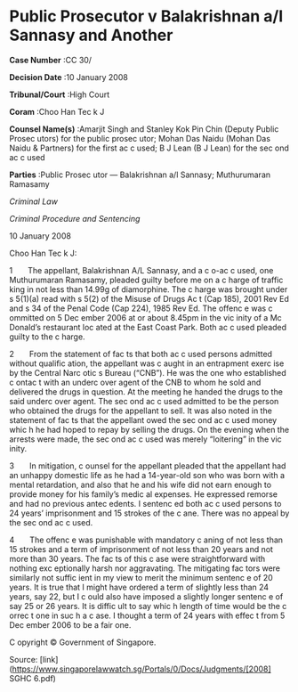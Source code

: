 # Public Prosecutor v Balakrishnan a/l Sannasy and Another 



**Case Number** :CC 30/ 

**Decision Date** :10 January 2008 

**Tribunal/Court** :High Court 

**Coram** :Choo Han Tec k J 

**Counsel Name(s)** :Amarjit Singh and Stanley Kok Pin Chin (Deputy Public Prosec utors) for the public prosec utor; Mohan Das Naidu (Mohan Das Naidu & Partners) for the first ac c used; B J Lean (B J Lean) for the sec ond ac c used 

**Parties** :Public Prosec utor — Balakrishnan a/l Sannasy; Muthurumaran Ramasamy 

_Criminal Law_ 

_Criminal Procedure and Sentencing_ 

10 January 2008 

Choo Han Tec k J: 

1       The appellant, Balakrishnan A/L Sannasy, and a c o-ac c used, one Muthurumaran Ramasamy, pleaded guilty before me on a c harge of traffic king in not less than 14.99g of diamorphine. The c harge was brought under s 5(1)(a) read with s 5(2) of the Misuse of Drugs Ac t (Cap 185), 2001 Rev Ed and s 34 of the Penal Code (Cap 224), 1985 Rev Ed. The offenc e was c ommitted on 5 Dec ember 2006 at or about 8.45pm in the vic inity of a Mc Donald’s restaurant loc ated at the East Coast Park. Both ac c used pleaded guilty to the c harge. 

2       From the statement of fac ts that both ac c used persons admitted without qualific ation, the appellant was c aught in an entrapment exerc ise by the Central Narc otic s Bureau (“CNB”). He was the one who established c ontac t with an underc over agent of the CNB to whom he sold and delivered the drugs in question. At the meeting he handed the drugs to the said underc over agent. The sec ond ac c used admitted to be the person who obtained the drugs for the appellant to sell. It was also noted in the statement of fac ts that the appellant owed the sec ond ac c used money whic h he had hoped to repay by selling the drugs. On the evening when the arrests were made, the sec ond ac c used was merely “loitering” in the vic inity. 

3       In mitigation, c ounsel for the appellant pleaded that the appellant had an unhappy domestic life as he had a 14-year-old son who was born with a mental retardation, and also that he and his wife did not earn enough to provide money for his family’s medic al expenses. He expressed remorse and had no previous antec edents. I sentenc ed both ac c used persons to 24 years’ imprisonment and 15 strokes of the c ane. There was no appeal by the sec ond ac c used. 

4       The offenc e was punishable with mandatory c aning of not less than 15 strokes and a term of imprisonment of not less than 20 years and not more than 30 years. The fac ts of this c ase were straightforward with nothing exc eptionally harsh nor aggravating. The mitigating fac tors were similarly not suffic ient in my view to merit the minimum sentenc e of 20 years. It is true that I might have ordered a term of slightly less than 24 years, say 22, but I c ould also have imposed a slightly longer sentenc e of say 25 or 26 years. It is diffic ult to say whic h length of time would be the c orrec t one in suc h a c ase. I thought a term of 24 years with effec t from 5 Dec ember 2006 to be a fair one. 


C opyright © Government of Singapore. 


Source: [link](https://www.singaporelawwatch.sg/Portals/0/Docs/Judgments/[2008] SGHC 6.pdf)
